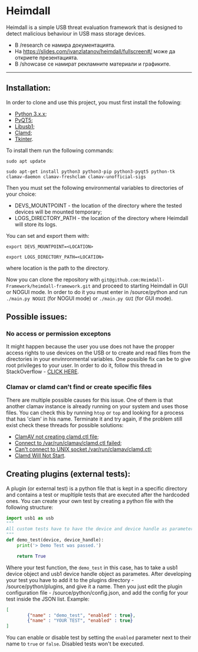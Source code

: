 # Heimdall

Heimdall is a simple USB threat evaluation framework that is designed to detect malicious behaviour in USB mass storage devices.

* В /research се намира документацията.
* На https://slides.com/ivanzlatanov/heimdall/fullscreen#/ може да откриете презентацията.
* В /showcase се намират рекламните материали и графиките.

---

## Installation:
In order to clone and use this project, you must first install the following:

* [Python 3.x.x](https://www.python.org/download/releases/3.0/);
* [PyQT5](https://pypi.org/project/PyQt5/);
* [Libusb1](https://pypi.org/project/libusb1/);
* [Clamd](https://pypi.org/project/clamd/);
* [Tkinter](https://docs.python.org/3/library/tkinter.html).

To install them run the following commands:

```
sudo apt update
```

```
sudo apt-get install python3 python3-pip python3-pyqt5 python-tk clamav-daemon clamav-freshclam clamav-unofficial-sigs
```

Then you must set the following environmental variables to directories of your choice:

* DEVS_MOUNTPOINT - the location of the directory where the tested devices will be mounted temporary;
* LOGS_DIRECTORY_PATH - the location of the directory where Heimdall will store its logs.

You can set and export them with:

```
export DEVS_MOUNTPOINT=<LOCATION>
```

```
export LOGS_DIRECTORY_PATH=<LOCATION>
```

where location is the path to the directory.

Now you can clone the repository with `git@github.com:Heimdall-Framework/heimdall-framework.git` and proceed to starting Heimdall in GUI or NOGUI mode.
In order to do it you must enter in /source/python and run `./main.py NOGUI` (for NOGUI mode) or `./main.py GUI` (for GUI mode).

## Possible issues:

### No access or permission exceptons
It might happen because the user you use does not have the propper access rights to use devices on the USB or to create and read files from the directories in your 
envinronmental variables. One possible fix can be to give root privileges to your user. In order to do it, follow this thread in StackOverflow - [CLICK HERE](https://askubuntu.com/questions/168280/how-do-i-grant-sudo-privileges-to-an-existing-user).

### Clamav or clamd can't find or create specific files
There are multiple possible causes for this issue. One of them is that another clamav instance is already running on your system and uses those files. You can check this
by running `htop` or `top` and looking for a process that has 'clam' in his name. Terminate it and try again, if the problem still exist check these threads for possible solutions:
* [ClamAV not creating clamd.ctl file](https://askubuntu.com/questions/1170774/clamav-clamd-ctl-file-is-not-getting-created-on-ubuntu);
* [Connect to /var/run/clamav/clamd.ctl failed](https://www.howtoforge.com/community/threads/connect-to-var-run-clamav-clamd-ctl-failed.73251/);
* [Can't connect to UNIX socket /var/run/clamav/clamd.ctl](https://www.howtoforge.com/debian-ubuntu-clamav-clamd-cant-connect-to-unix-socket-var-run-clamav-clamd.ctl);
* [Clamd Will Not Start](https://www.howtoforge.com/community/threads/clamd-will-not-start.34559/).

## Creating plugins (external tests):
A plugin (or external test) is a python file that is kept in a specific directory and contains a test or mupltiple tests that are executed after
the hardcoded ones. You can create your own test by creating a python file with the following structure:

```python
import usb1 as usb
"""
All custom tests have to have the device and device handle as parameters.
"""
def demo_test(device, device_handle):
    print('> Demo Test was passed.')

    return True
```

Where your test function, the `demo_test` in this case, has to take a usb1 device object and usb1 device handle object as parametes.
After developing your test you have to add it to the plugins directory - /source/python/plugins, and give it a name. Then you just edit the plugin configuration 
file - /source/python/config.json, and add the config for your test inside the JSON list.
Example:
```json
[
        {"name" : "demo_test", "enabled" : true},
        {"name" : "YOUR TEST", "enabled" : true}
]
```
You can enable or disable test by setting the `enabled` parameter next to their name to `true` or `false`. Disabled tests won't be executed.